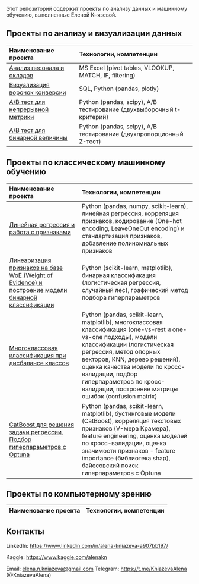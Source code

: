 Этот репозиторий содержит проекты по анализу данных и машинному обучению, выполненные Еленой Князевой.

## Проекты по анализу и визуализации данных

| Наименование проекта          | Технологии, компетенции    |
| :---                          | :---          |
| [Анализ песонала и окладов](https://github.com/ElenaNKn/portfolio_rus/blob/master/project_excel/description.md)  | MS Excel (pivot tables, VLOOKUP, MATCH, IF, filtering)      |
| [Визуализация воронок конверсии](https://github.com/ElenaNKn/portfolio_rus/tree/master/project_sql_plotly/description.md)  | SQL, Python (pandas, plotly)    |
| [A/B тест для непрерывной метрики](https://github.com/ElenaNKn/portfolio_rus/tree/master/project_ab_test_continuous_metrics/description.md)  | Python (pandas, scipy), A/B тестирование (двухвыборочный t-критерий)    |
| [A/B тест для бинарной величины](https://github.com/ElenaNKn/portfolio_rus/tree/master/project_ab_test_bernoulli_variable/description.md)  | Python (pandas, scipy), A/B тестирование (двухпропорционный Z-тест)    |

## Проекты по классическому машинному обучению

| Наименование проекта          | Технологии, компетенции    |
| :---                          | :---          |
| [Линейная регрессия и работа с признаками](https://github.com/ElenaNKn/portfolio_rus/blob/master/project_linear_regression/description.md)  | Python (pandas, numpy, scikit-learn), линейная регрессия, корреляция признаков, кодирование (One-hot encoding, LeaveOneOut encoding) и стандартизация признаков, добавление полиномиальных признаков    |
| [Линеаризация признаков на базе WoE (Weight of Evidence) и построение модели бинарной классификации](https://github.com/ElenaNKn/portfolio_rus/blob/master/project_features_linearization_woe/description.md)  | Python (scikit-learn, matplotlib), бинарная классификация (логистическая регрессия, случайный лес), графический метод подбора гиперпараметров      |
| [Многоклассовая классификация при дисбалансе классов](https://github.com/ElenaNKn/portfolio_rus/blob/master/project_multiclass_classification/description.md)  | Python (pandas, scikit-learn, matplotlib), многоклассовая классификация (one-vs-rest и one-vs-one подходы), модели классификации (логистическая регрессия, метод опорных векторов, KNN, дерево решений), оценка качества модели по кросс-валидации, подбор гиперпараметров по кросс-валидации, построение матрицы ошибок (confusion matrix)       |
| [CatBoost для решения задачи регрессии. Подбор гиперпараметров с Optuna](https://github.com/ElenaNKn/portfolio_rus/blob/master/project_hyperparameters_tuning/description.md)  | Python (pandas, scikit-learn, matplotlib), бустинговые модели (CatBoost), корреляция текстовых признаков (V-мера Крамера), feature engineering, оценка моделей по кросс-валидации, оценка значимости признаков - feature importance (библиотека shap), байесовский поиск гиперпараметров с Optuna     |

## Проекты по компьютерному зрению

| Наименование проекта          | Технологии, компетенции    |
| :---                          | :---          |


## Контакты

LinkedIn: https://www.linkedin.com/in/alena-kniazeva-a907bb197/ 

Kaggle: https://www.kaggle.com/alenakn

Email: elena.n.kniazeva@gmail.com       Telegram: https://t.me/KniazevaAlena  (@KniazevaAlena)